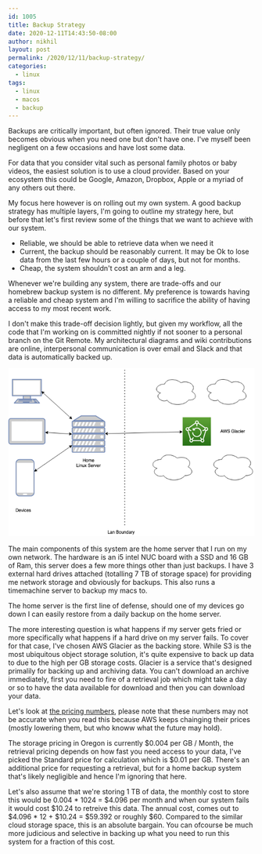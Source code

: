 ```yaml
---
id: 1005
title: Backup Strategy
date: 2020-12-11T14:43:50-08:00
author: nikhil
layout: post
permalink: /2020/12/11/backup-strategy/
categories:
  - linux
tags:
  - linux
  - macos
  - backup
---
```

Backups are critically important, but often ignored. Their true value only becomes obvious when you need one but don't have one. I've myself been negligent on a few occasions and have lost some data.

For data that you consider vital such as personal family photos or baby videos, the easiest solution is to use a cloud provider. Based on your ecosystem this could be Google, Amazon, Dropbox, Apple or a myriad of any others out there.

My focus here however is on rolling out my own system. A good backup strategy has multiple layers, I'm going to outline my strategy here, but before that let's first review some of the things that we want to achieve with our system.

- Reliable, we should be able to retrieve data when we need it
- Current, the backup should be reasonably current. It may be Ok to lose data from the last few hours or a couple of days, but not for months.
- Cheap, the system shouldn't cost an arm and a leg.

Whenever we're building any system, there are trade-offs and our homebrew backup system is no different. My preference is towards having a reliable and cheap system and I'm willing to sacrifice the ability of having access to my most recent work.

I don't make this trade-off decision lightly, but given my workflow, all the code that I'm working on is committed nightly if not sooner to a personal branch on the Git Remote. My architectural diagrams and wiki contributions are online, interpersonal communication is over email and Slack and that data is automatically backed up.


![](assets/uploads/2020/2020-12-11-backup-strategy.png)

The main components of this system are the home server that I run on my own network. The hardware is an i5 intel NUC board with a SSD and 16 GB of Ram, this server does a few more things other than just backups. I have 3 external hard drives attached (totalling 7 TB of storage space) for providing me network storage and obviously for backups. This also runs a timemachine server to backup my macs to.

The home server is the first line of defense, should one of my devices go down I can easily restore from a daily backup on the home server.

The more interesting question is what happens if my server gets fried or more specifically what happens if a hard drive on my server fails. To cover for that case, I've chosen AWS Glacier as the backing store. While S3 is the most ubiquitous object storage solution, it's quite expensive to back up data to due to the high per GB storage costs. Glacier is a service that's designed primalily for backing up and archiving data. You can't download an archive immediately, first you need to fire of a retrieval job which might take a day or so to have the data available for download and then you can download your data.

Let's look at [the pricing numbers](https://aws.amazon.com/glacier/pricing/), please note that these numbers may not be accurate when you read this because AWS keeps chainging their prices (mostly lowering them, but who knoww what the future may hold).

The storage pricing in Oregon is currently $0.004 per GB / Month, the retrieval pricing depends on how fast you need access to your data, I've picked the Standard price for calculation which is $0.01 per GB. There's an additional price for requesting a retrieval, but for a home backup system that's likely negligible and hence I'm ignoring that here.

Let's also assume that we're storing 1 TB of data, the monthly cost to store this would be 0.004 * 1024 = $4.096 per month and when our system fails it would cost $10.24 to retreive this data. The annual cost, comes out to $4.096  * 12 + $10.24 = $59.392 or roughly $60. Compared to the similar cloud storage space, this is an absolute bargain. You can ofcourse be much more judicious and selective in backing up what you need to run this system for a fraction of this cost.